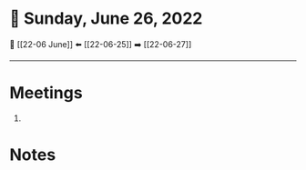# 📅  Sunday, June 26, 2022
🔀 [[22-06 June]]
⬅️ [[22-06-25]]
➡️ [[22-06-27]]

---
# Meetings
1. 

# Notes
